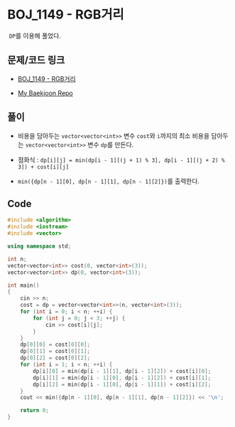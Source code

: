 # BOJ_1149 - RGB거리

&nbsp;`DP`를 이용해 풀었다.

## 문제/코드 링크

- [BOJ_1149 - RGB거리](https://www.acmicpc.net/problem/1149)

- [My Baekjoon Repo](https://github.com/Meantint/Baekjoon)

## 풀이

- 비용을 담아두는 `vector<vector<int>>` 변수 `cost`와 `i`까지의 최소 비용을 담아두는 `vector<vector<int>>` 변수 `dp`를 만든다.

- 점화식 : `dp[i][j] = min(dp[i - 1][(j + 1) % 3], dp[i - 1][(j + 2) % 3]) + cost[i][j]`

- `min({dp[n - 1][0], dp[n - 1][1], dp[n - 1][2]})`를 출력한다.

## Code

```cpp
#include <algorithm>
#include <iostream>
#include <vector>

using namespace std;

int n;
vector<vector<int>> cost(0, vector<int>(3));
vector<vector<int>> dp(0, vector<int>(3));

int main()
{
    cin >> n;
    cost = dp = vector<vector<int>>(n, vector<int>(3));
    for (int i = 0; i < n; ++i) {
        for (int j = 0; j < 3; ++j) {
            cin >> cost[i][j];
        }
    }
    dp[0][0] = cost[0][0];
    dp[0][1] = cost[0][1];
    dp[0][2] = cost[0][2];
    for (int i = 1; i < n; ++i) {
        dp[i][0] = min(dp[i - 1][1], dp[i - 1][2]) + cost[i][0];
        dp[i][1] = min(dp[i - 1][0], dp[i - 1][2]) + cost[i][1];
        dp[i][2] = min(dp[i - 1][0], dp[i - 1][1]) + cost[i][2];
    }
    cout << min({dp[n - 1][0], dp[n - 1][1], dp[n - 1][2]}) << '\n';

    return 0;
}
```
